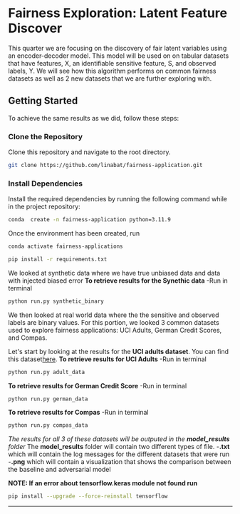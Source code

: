 # Fairness Exploration: Latent Feature Discover

This quarter we are focusing on the discovery of fair latent variables using an encoder-decoder model. This model will be used on on tabular datasets that have features, X, an identifiable sensitive feature, S, and observed labels, Y. We will see how this algorithm performs on common fairness datasets as well as 2 new datasets that we are further exploring with. 
## Getting Started

To achieve the same results as we did, follow these steps:

### Clone the Repository

Clone this repository and navigate to the root directory.
```bash
git clone https://github.com/linabat/fairness-application.git
```

### Install Dependencies

Install the required dependencies by running the following command while in the project repository:

```bash
conda  create -n fairness-application python=3.11.9
```
Once the environment has been created, run 
```bash
conda activate fairness-applications
```
```bash
pip install -r requirements.txt
```
We looked at synthetic data where we have true unbiased data and data with injected biased error
**To retrieve results for the Synethic data**
    -Run in terminal
   ```bash
   python run.py synthetic_binary
   ```

We then looked at real world data where the the sensitive and observed labels are binary values. For this portion, we looked 3 common datasets used to explore fairness applications: UCI Adults, German Credit Scores, and Compas. 

Let's start by looking at the results for the **UCI adults dataset**. You can find this dataset[here](https://archive.ics.uci.edu/dataset/2/adult). 
**To retrieve results for UCI Adults**
    -Run in terminal
   ```bash
   python run.py adult_data
   ```

**To retrieve results for German Credit Score**
    -Run in terminal
   ```bash
   python run.py german_data
   ```

**To retrieve results for Compas**
    -Run in terminal
   ```bash
   python run.py compas_data
   ```

*The results for all 3 of these datasets will be outputed in the **model_results** folder*
The **model_results** folder will contain two different types of file. 
    -**.txt** which will contain the log messages for the different datasets that were run 
    -**.png** which will contain a visualization that shows the comparison between the baseline and adversarial model


**NOTE: If an error about tensorflow.keras module not found run**

  ```bash
  pip install --upgrade --force-reinstall tensorflow
  ```

---



     